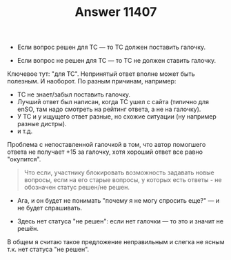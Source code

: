﻿---
title: "Answer 11407"
se.owner.user_id: 337540
se.owner.display_name: "Victor VosMottor"
se.owner.link: "https://ru.meta.stackoverflow.com/users/337540/victor-vosmottor"
se.answer_id: 11407
se.question_id: 11406
se.post_type: answer
se.is_accepted: False
---
<ul>
<li><p>Если вопрос решен для ТС — то ТС должен поставить галочку.</p>
</li>
<li><p>Если вопрос не решен для ТС — то ТС не должен ставить галочку.</p>
</li>
</ul>
<p>Ключевое тут: &quot;для ТС&quot;. Непринятый ответ вполне может быть полезным. И наоборот. По разным причинам, например:</p>
<ul>
<li>ТС не знает/забыл поставить галочку.</li>
<li>Лучший ответ был написан, когда ТС ушел с сайта (типично для enSO, там надо смотреть на рейтинг ответа, а не на галочку).</li>
<li>У ТС и у ищущего ответ разные, но схожие ситуации (ну например разные дистры).</li>
<li>и т.д.</li>
</ul>
<p>Проблема с непоставленной галочкой в том, что автор помогшего ответа не получает +15 за галочку, хотя хороший ответ все равно &quot;окупится&quot;.</p>
<blockquote>
<p>Что если, участнику блокировать возможность задавать новые вопросы, если на его старые вопросы, у которых есть ответы - не обозначен статус решен/не решен.</p>
</blockquote>
<ul>
<li><p>Ага, и он будет не понимать &quot;почему я не могу спросить еще?&quot; — и не будет спрашивать.</p>
</li>
<li><p>Здесь нет статуса &quot;не решен&quot;: если нет галочки — то это и значит не решён.</p>
</li>
</ul>
<p>В общем я считаю такое предложение неправильным и слегка не ясным т.к. нет статуса &quot;не решен&quot;.</p>
